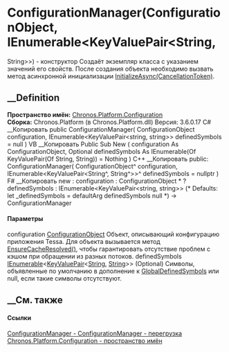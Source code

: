 # ConfigurationManager(ConfigurationObject, IEnumerable<KeyValuePair<String,
String>>) - конструктор
Создаёт экземпляр класса с указанием значений его свойств. После создания
объекта необходимо вызвать метод асинхронной инициализации
[InitializeAsync(CancellationToken)](M_Chronos_Platform_IAsyncInitializable_InitializeAsync.htm).
## __Definition
 **Пространство имён:**
[Chronos.Platform.Configuration](N_Chronos_Platform_Configuration.htm)  
 **Сборка:** Chronos.Platform (в Chronos.Platform.dll) Версия: 3.6.0.17
C# __Копировать
     public ConfigurationManager(
    	ConfigurationObject configuration,
    	IEnumerable<KeyValuePair<string, string>> definedSymbols = null
    )
VB __Копировать
     Public Sub New ( 
    	configuration As ConfigurationObject,
    	Optional definedSymbols As IEnumerable(Of KeyValuePair(Of String, String)) = Nothing
    )
C++ __Копировать
     public:
    ConfigurationManager(
    	ConfigurationObject^ configuration, 
    	IEnumerable<KeyValuePair<String^, String^>>^ definedSymbols = nullptr
    )
F# __Копировать
     new : 
            configuration : ConfigurationObject * 
            ?definedSymbols : IEnumerable<KeyValuePair<string, string>> 
    (* Defaults:
            let _definedSymbols = defaultArg definedSymbols null
    *)
    -> ConfigurationManager
#### Параметры
configuration
[ConfigurationObject](T_Chronos_Platform_Configuration_ConfigurationObject.htm)
     Объект, описывающий конфигурацию приложения Tessa. Для объекта вызывается метод [EnsureCacheResolved()](M_Chronos_Platform_Configuration_ConfigurationObject_EnsureCacheResolved.htm), чтобы гарантировать отсутствие проблем с кэшом при обращении из разных потоков. 
definedSymbols
[IEnumerable](https://learn.microsoft.com/dotnet/api/system.collections.generic.ienumerable-1)<[KeyValuePair](https://learn.microsoft.com/dotnet/api/system.collections.generic.keyvaluepair-2)<[String](https://learn.microsoft.com/dotnet/api/system.string),
[String](https://learn.microsoft.com/dotnet/api/system.string)>> (Optional)
     Символы, объявленные по умолчанию в дополнение к [GlobalDefinedSymbols](P_Chronos_Platform_Configuration_ConfigurationManager_GlobalDefinedSymbols.htm) или null, если такие символы отсутствуют. 
## __См. также
#### Ссылки
[ConfigurationManager -
](T_Chronos_Platform_Configuration_ConfigurationManager.htm)
[ConfigurationManager -
перегрузка](Overload_Chronos_Platform_Configuration_ConfigurationManager__ctor.htm)
[Chronos.Platform.Configuration - пространство
имён](N_Chronos_Platform_Configuration.htm)
